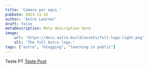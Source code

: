 ```yaml
---
title: 'Comece por aqui.'
pubDate: 2023-11-15
author: 'Astro Learner'
draft: false
metaDescription: Meta description here
image:
    url: 'https://docs.astro.build/assets/full-logo-light.png'
    alt: 'The full Astro logo.'
tags: ["astro", "blogging", "learning in public"]
---
```


Teste PT [Teste Post](./test1)